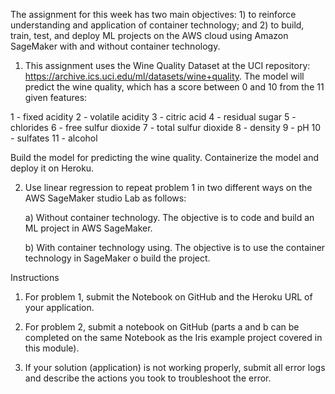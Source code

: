 The assignment for this week has two main objectives: 1) to reinforce understanding and application of container technology; and 2) to build, train, test, and deploy ML projects on the AWS cloud using Amazon SageMaker with and without container technology.

1. This assignment uses the Wine Quality Dataset at the UCI repository:  https://archive.ics.uci.edu/ml/datasets/wine+quality. The model will predict the wine quality, which has a score between 0 and 10 from the 11 given features:

1 - fixed acidity
2 - volatile acidity
3 - citric acid
4 - residual sugar
5 - chlorides
6 - free sulfur dioxide
7 - total sulfur dioxide
8 - density
9 - pH
10 - sulfates
11 - alcohol  

Build the model for predicting the wine quality. Containerize the model and deploy it on Heroku.

2. Use linear regression to repeat problem 1 in two different ways on the AWS SageMaker studio Lab as follows:

    a) Without container technology. The objective is to code and build an ML project in AWS SageMaker.

    b) With container technology using. The objective is to use the container technology in SageMaker o build the project.

Instructions
1. For problem 1, submit the Notebook on GitHub and the Heroku URL of your application.

2. For problem 2, submit a notebook on GitHub (parts a and b can be completed on the same Notebook as the Iris example project covered in this module).

3. If your solution (application) is not working properly, submit all error logs and describe the actions you took to troubleshoot the error.
